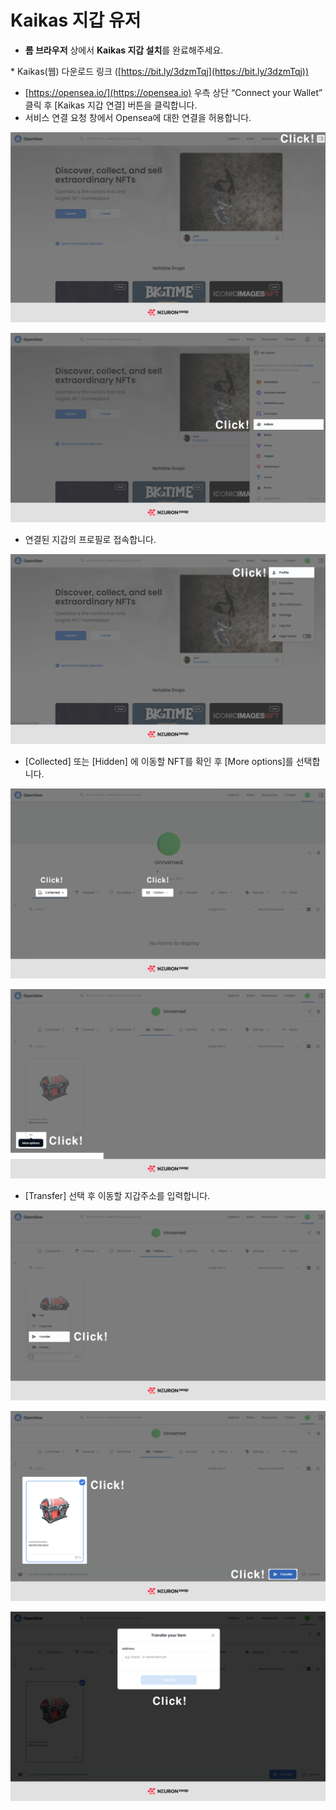 # Kaikas 지갑 유저

* **롬 브라우저** 상에서 **Kaikas 지갑 설치**를 완료해주세요.

&#x20;    \* Kaikas(웹) 다운로드 링크 ([https://bit.ly/3dzmTqj](https://bit.ly/3dzmTqj))



* [https://opensea.io/](https://opensea.io) 우측 상단 “Connect your Wallet” 클릭 후 \[Kaikas 지갑 연결] 버튼을 클릭합니다.
* 서비스 연결 요청 창에서 Opensea에 대한 연결을 허용합니다.

![](../../.gitbook/assets/1.jpg)

![](../../.gitbook/assets/2.jpg)

* 연결된 지갑의 프로필로 접속합니다.

![](../../.gitbook/assets/4.jpg)

* \[Collected] 또는 \[Hidden] 에 이동할 NFT를 확인 후 \[More options]를 선택합니다.

![](../../.gitbook/assets/5.jpg)

![](../../.gitbook/assets/6.jpg)

* \[Transfer] 선택 후 이동할 지갑주소를 입력합니다.

![](../../.gitbook/assets/7.jpg)

![](../../.gitbook/assets/8.jpg)

![](../../.gitbook/assets/9.jpg)
